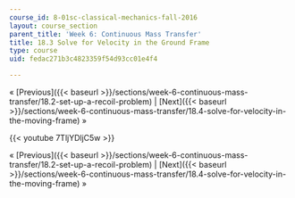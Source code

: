 ```yaml
---
course_id: 8-01sc-classical-mechanics-fall-2016
layout: course_section
parent_title: 'Week 6: Continuous Mass Transfer'
title: 18.3 Solve for Velocity in the Ground Frame
type: course
uid: fedac271b3c4823359f54d93cc01e4f4

---
```


« [Previous]({{< baseurl >}}/sections/week-6-continuous-mass-transfer/18.2-set-up-a-recoil-problem) | [Next]({{< baseurl >}}/sections/week-6-continuous-mass-transfer/18.4-solve-for-velocity-in-the-moving-frame) »

{{< youtube 7TljYDljC5w >}}

« [Previous]({{< baseurl >}}/sections/week-6-continuous-mass-transfer/18.2-set-up-a-recoil-problem) | [Next]({{< baseurl >}}/sections/week-6-continuous-mass-transfer/18.4-solve-for-velocity-in-the-moving-frame) »